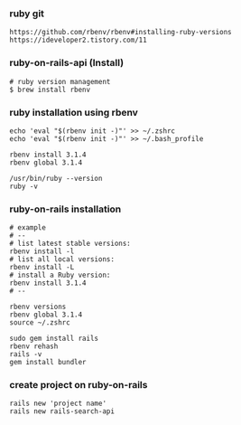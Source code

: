 
### ruby git
```
https://github.com/rbenv/rbenv#installing-ruby-versions
https://ideveloper2.tistory.com/11
```


### ruby-on-rails-api (Install)
```
# ruby version management
$ brew install rbenv
```


### ruby installation using rbenv
```
echo 'eval "$(rbenv init -)"' >> ~/.zshrc
echo 'eval "$(rbenv init -)"' >> ~/.bash_profile

rbenv install 3.1.4
rbenv global 3.1.4

/usr/bin/ruby --version
ruby -v
```


### ruby-on-rails installation
```
# example
# --
# list latest stable versions:
rbenv install -l
# list all local versions:
rbenv install -L
# install a Ruby version:
rbenv install 3.1.4
# --

rbenv versions
rbenv global 3.1.4
source ~/.zshrc

sudo gem install rails
rbenv rehash
rails -v
gem install bundler
```

### create project on ruby-on-rails
```
rails new 'project name'
rails new rails-search-api
```